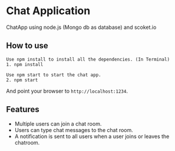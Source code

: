 # Chat Application 
ChatApp using node.js (Mongo db as database) and scoket.io


## How to use

```
Use npm install to install all the dependencies. (In Terminal)
1. npm install

Use npm start to start the chat app.
2. npm start
```

And point your browser to `http://localhost:1234`.

## Features

- Multiple users can join a chat room.
- Users can type chat messages to the chat room.
- A notification is sent to all users when a user joins or leaves
the chatroom.
